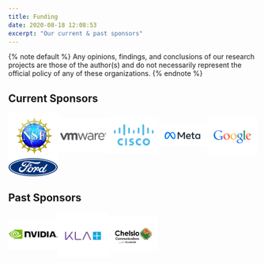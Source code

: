 ```yaml
---
title: Funding
date: 2020-08-18 12:08:53
excerpt: "Our current & past sponsors"
---
```


<style>
.flex-row p {
  display: flex;
  flex-wrap: wrap;
  justify-content: flex-start;
  align-items: center;
}

.flex-row img {
  /* default to 5 images per row */
  flex: 20%;
  max-width: 20%;

  margin: 0px;
}

@media (max-width: 800px) {
  .flex-row img {
    flex: 25%;
    max-width: 25%;
  }
}
@media (max-width: 600px) {
  .flex-row img {
    flex: 50%;
    max-width: 50%;
  }
}
</style>

{% note default %}
Any opinions, findings, and conclusions of our research projects are those of the author(s) and do not necessarily represent the official policy of any of these organizations.
{% endnote %}

## Current Sponsors

[comment]: # "Note that there must be a blank line after the div, otherwise the img tag won't be rendered"

<div class='flex-row'>

![NSF](images/nsf.png)
![VMware](images/vmware.png)
![Cisco](images/cisco.png)
![Meta](images/meta.png)
![Google](images/google.png)
![Ford](images/ford.png)
</div>

## Past Sponsors

<div class='flex-row'>

![Nvidia](images/nvidia.png)
![KLA](images/kla.png)
![Chelsio](images/chelsio.png)
</div>
